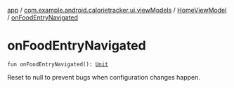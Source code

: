 [app](../../index.md) / [com.example.android.calorietracker.ui.viewModels](../index.md) / [HomeViewModel](index.md) / [onFoodEntryNavigated](./on-food-entry-navigated.md)

# onFoodEntryNavigated

`fun onFoodEntryNavigated(): `[`Unit`](https://kotlinlang.org/api/latest/jvm/stdlib/kotlin/-unit/index.html)

Reset to null to prevent bugs when configuration changes happen.

